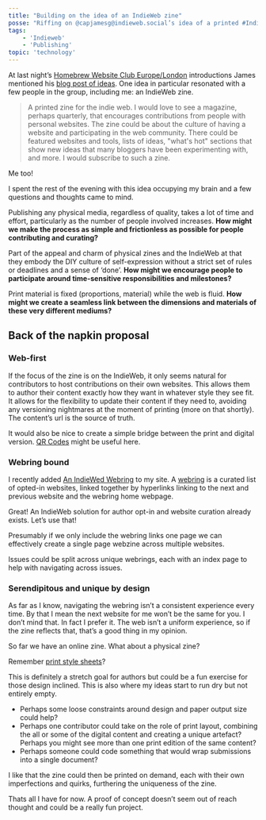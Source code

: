 ```yaml
---
title: "Building on the idea of an IndieWeb zine"
posse: "Riffing on @capjamesg@indieweb.social’s idea of a printed #IndieWeb zine."
tags:
    - 'Indieweb'
    - 'Publishing'
topic: 'technology'
---
```


At last night’s [Homebrew Website Club Europe/London](https://events.indieweb.org/2024/05/homebrew-website-club-europe-london-1UvVxccFFGsb) introductions James mentioned his [blog post of ideas](https://jamesg.blog/2024/05/20/ideas-ii/). One idea in particular resonated with a few people in the group, including me: an IndieWeb zine.

> A printed zine for the indie web. I would love to see a magazine, perhaps quarterly, that encourages contributions from people with personal websites. The zine could be about the culture of having a website and participating in the web community. There could be featured websites and tools, lists of ideas, "what's hot" sections that show new ideas that many bloggers have been experimenting with, and more. I would subscribe to such a zine.

Me too!

I spent the rest of the evening with this idea occupying my brain and a few questions and thoughts came to mind.

Publishing any physical media, regardless of quality, takes a lot of time and effort, particularly as the number of people involved increases. **How might we make the process as simple and frictionless as possible for people contributing and curating?**

Part of the appeal and charm of physical zines and the IndieWeb at that they embody the DIY culture of self-expression without a strict set of rules or deadlines and a sense of ‘done’. **How might we encourage people to participate around time-sensitive responsibilities and milestones?**

Print material is fixed (proportions, material) while the web is fluid. **How might we create a seamless link between the dimensions and materials of these very different mediums?**

## Back of the napkin proposal

### Web-first

If the focus of the zine is on the IndieWeb, it only seems natural for contributors to host contributions on their own websites. This allows them to author their content exactly how they want in whatever style they see fit. It allows for the flexibility to update their content if they need to, avoiding any versioning nightmares at the moment of printing (more on that shortly). The content’s url is the source of truth.

It would also be nice to create a simple bridge between the print and digital version. [QR Codes](https://deshittify.us/qr-coder/index.html) might be useful here.

### Webring bound

I recently added [An IndieWed Webring](https://xn--sr8hvo.ws/) to my site. A [webring](https://indieweb.org/webring) is a curated list of opted-in websites, linked together by hyperlinks linking to the next and previous website and the webring home webpage.

Great! An IndieWeb solution for author opt-in and website curation already exists. Let’s use that!

Presumably if we only include the webring links one page we can effectively create a single page webzine across multiple websites.

Issues could be split across unique webrings, each with an index page to help with navigating across issues.

### Serendipitous and unique by design

As far as I know, navigating the webring isn’t a consistent experience every time. By that I mean the next website for me won’t be the same for you. I don’t mind that. In fact I prefer it. The web isn’t a uniform experience, so if the zine reflects that, that’s a good thing in my opinion.

So far we have an online zine. What about a physical zine?

Remember [print style sheets](https://developer.mozilla.org/en-US/docs/Web/CSS/CSS_media_queries/Printing)?

This is definitely a stretch goal for authors but could be a fun exercise for those design inclined. This is also where my ideas start to run dry but not entirely empty.

- Perhaps some loose constraints around design and paper output size could help?
- Perhaps one contributor could take on the role of print layout, combining the all or some of the digital content and creating a unique artefact? Perhaps you might see more than one print edition of the same content?
- Perhaps someone could code something that would wrap submissions into a single document?

I like that the zine could then be printed on demand, each with their own imperfections and quirks, furthering the uniqueness of the zine.

Thats all I have for now. A proof of concept doesn’t seem out of reach thought and could be a really fun project.